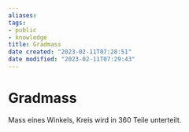 ```yaml
---
aliases: 
tags: 
- public
- knowledge
title: Gradmass
date created: "2023-02-11T07:28:51"
date modified: "2023-02-11T07:29:43"
---
```


# Gradmass

Mass eines Winkels, Kreis wird in 360 Teile unterteilt.
